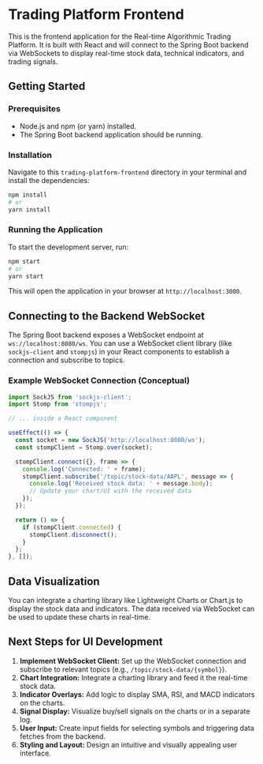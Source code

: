 # Trading Platform Frontend

This is the frontend application for the Real-time Algorithmic Trading Platform. It is built with React and will connect to the Spring Boot backend via WebSockets to display real-time stock data, technical indicators, and trading signals.

## Getting Started

### Prerequisites

*   Node.js and npm (or yarn) installed.
*   The Spring Boot backend application should be running.

### Installation

Navigate to this `trading-platform-frontend` directory in your terminal and install the dependencies:

```bash
npm install
# or
yarn install
```

### Running the Application

To start the development server, run:

```bash
npm start
# or
yarn start
```

This will open the application in your browser at `http://localhost:3000`.

## Connecting to the Backend WebSocket

The Spring Boot backend exposes a WebSocket endpoint at `ws://localhost:8080/ws`. You can use a WebSocket client library (like `sockjs-client` and `stompjs`) in your React components to establish a connection and subscribe to topics.

### Example WebSocket Connection (Conceptual)

```javascript
import SockJS from 'sockjs-client';
import Stomp from 'stompjs';

// ... inside a React component

useEffect(() => {
  const socket = new SockJS('http://localhost:8080/ws');
  const stompClient = Stomp.over(socket);

  stompClient.connect({}, frame => {
    console.log('Connected: ' + frame);
    stompClient.subscribe('/topic/stock-data/AAPL', message => {
      console.log('Received stock data: ' + message.body);
      // Update your chart/UI with the received data
    });
  });

  return () => {
    if (stompClient.connected) {
      stompClient.disconnect();
    }
  };
}, []);
```

## Data Visualization

You can integrate a charting library like Lightweight Charts or Chart.js to display the stock data and indicators. The data received via WebSocket can be used to update these charts in real-time.

## Next Steps for UI Development

1.  **Implement WebSocket Client:** Set up the WebSocket connection and subscribe to relevant topics (e.g., `/topic/stock-data/{symbol}`).
2.  **Chart Integration:** Integrate a charting library and feed it the real-time stock data.
3.  **Indicator Overlays:** Add logic to display SMA, RSI, and MACD indicators on the charts.
4.  **Signal Display:** Visualize buy/sell signals on the charts or in a separate log.
5.  **User Input:** Create input fields for selecting symbols and triggering data fetches from the backend.
6.  **Styling and Layout:** Design an intuitive and visually appealing user interface.